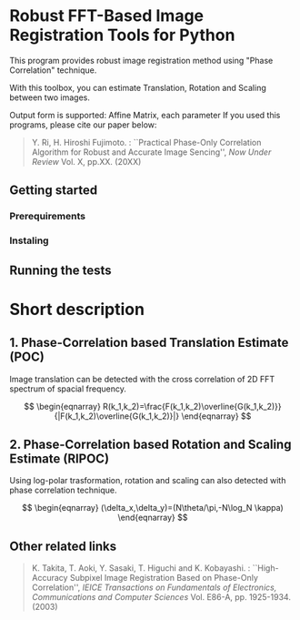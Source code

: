 # Robust FFT-Based Image Registration Tools for Python
This program provides robust image registration method using "Phase Correlation" technique.

With this toolbox, you can estimate 
Translation, Rotation and Scaling between two images.

Output form is supported: Affine Matrix, each parameter
If you used this programs, please cite our paper below:

>  Y. Ri, H. Hiroshi Fujimoto. : \`\`Practical Phase-Only Correlation Algorithm for Robust and Accurate Image Sencing'', <i> Now Under Review </i> Vol. X, pp.XX. (20XX) 

## Getting started 


### Prerequirements

### Instaling


## Running the tests


# Short description
## 1. Phase-Correlation based Translation Estimate (POC)
Image translation can be detected with the cross correlation of 2D FFT spectrum of spacial frequency.

$$
\begin{eqnarray}
 R(k_1,k_2)=\frac{F(k_1,k_2)\overline{G(k_1,k_2)}}{|F(k_1,k_2)\overline{G(k_1,k_2)}|}
\end{eqnarray}
$$

## 2. Phase-Correlation based Rotation and Scaling Estimate (RIPOC)
Using log-polar trasformation, rotation and scaling can also detected with phase correlation technique.


$$
\begin{eqnarray}
	(\delta_x,\delta_y)=(N\theta/\pi,-N\log_N \kappa)
\end{eqnarray}
$$

## Other related links

>  K. Takita, T. Aoki, Y. Sasaki, T. Higuchi and K. Kobayashi. : \`\`High-Accuracy Subpixel Image Registration Based on Phase-Only Correlation'', <i> IEICE Transactions on Fundamentals of Electronics, Communications and Computer Sciences </i> Vol. E86-A, pp. 1925-1934. (2003) 
